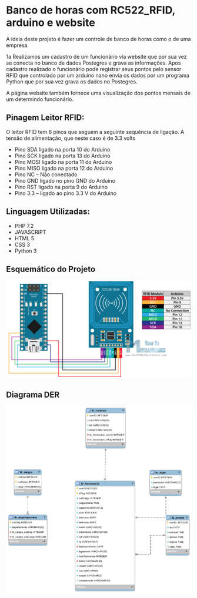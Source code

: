 Banco de horas com RC522_RFID, arduino e website
==============

A ideia deste projeto é fazer um controle de banco de horas como o de uma empresa.

1a Realizamos um cadastro de um funcionário via website que por sua vez se conecta no banco de dados Postegres e grava as informações.
Apos cadastro realizado o funcionário pode registrar seus pontos pelo sensor RFID que controlado por um arduino nano envia os dados por um programa Python que por sua vez grava os dados no Postegres.

A página website também fornece uma visualização dos pontos mensais de um determindo funcionário.

## Pinagem Leitor RFID:

O leitor RFID tem 8 pinos que seguem a seguinte sequência de ligação. À tensão de alimentação, que neste caso é de 3.3 volts


* Pino SDA ligado na porta 10 do Arduino
* Pino SCK ligado na porta 13 do Arduino
* Pino MOSI ligado na porta 11 do Arduino
* Pino MISO ligado na porta 12 do Arduino
* Pino NC – Não conectado
* Pino GND  ligado no pino GND do Arduino
* Pino RST ligado na porta 9 do Arduino
* Pino 3.3 – ligado ao pino 3.3 V do Arduino

## Linguagem Utilizadas:

* PHP 7.2
* JAVASCRIPT
* HTML 5
* CSS 3
* Python 3

## Esquemático do Projeto

<p align="center">
  <img src="./arduino/Arduino-and-MFRC522-RFID-Reader-Module-Circuit-Schematic.png" width="636" title="hover text">
</p>

## Diagrama DER 

<p align="center">
  <img src="./bd/diagrama.png" title="hover text">
</p>
